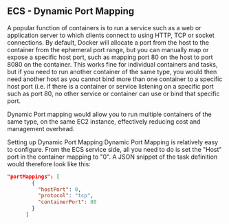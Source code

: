 ## ECS - Dynamic Port Mapping

A popular function of containers is to run a service such as a web or application server to which clients connect to using HTTP, TCP or socket connections. By default, Docker will allocate a port from the host to the container from the ephemeral port range, but you can manually map or expose a specific host port, such as mapping port 80 on the host to port 8080 on the container. This works fine for individual containers and tasks, but if you need to run another container of the same type, you would then need another host as you cannot bind more than one container to a specific host port (i.e. if there is a container or service listening on a specific port such as port 80, no other service or container can use or bind that specific port.

Dynamic Port mapping would allow you to run multiple containers of the same type, on the same EC2 instance, effectively reducing cost and management overhead.

Setting up Dynamic Port Mapping
Dynamic Port Mapping is relatively easy to configure. From the ECS service side, all you need to do is set the "Host" port in the container mapping to "0". A JSON snippet of the task definition would therefore look like this:

```json
"portMappings": [
        {
          "hostPort": 0,
          "protocol": "tcp",
          "containerPort": 80
        }
      ]
```

